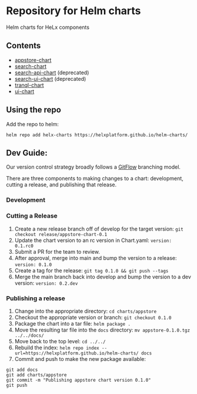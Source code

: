 # Repository for Helm charts

Helm charts for HeLx components

## Contents

* [appstore-chart](https://github.com/helxplatform/appstore-chart)
* [search-chart](https://github.com/helxplatform/search-chart)
* [search-api-chart](https://github.com/helx-charts/search-api-chart) (deprecated)
* [search-ui-chart](https://github.com/helx-charts/search-ui-chart) (deprecated)
* [tranql-chart](https://github.com/helxplatform/tranql-chart)
* [ui-chart](https://github.com/helxplatform/ui-chart)

## Using the repo

Add the repo to helm:

```
helm repo add helx-charts https://helxplatform.github.io/helm-charts/
```

## Dev Guide:
Our version control strategy broadly follows a [GitFlow](https://nvie.com/posts/a-successful-git-branching-model/) branching model. 

There are three components to making changes to a chart: development, cutting a release, and publishing that release.

###  Development

### Cutting a Release

1. Create a new release branch off of develop for the target version: `git checkout release/appstore-chart-0.1`
2. Update the chart version to an rc version in Chart.yaml: `version: 0.1.rc0`
3. Submit a PR for the team to review. 
4. After approval, merge into main and bump the version to a release: `version: 0.1.0`
5. Create a tag for the release: `git tag 0.1.0 && git push --tags`
6. Merge the main branch back into develop and bump the version to a dev version: `version: 0.2.dev`

### Publishing a release

1. Change into the appropriate directory: `cd charts/appstore`
2. Checkout the appropriate version or branch: `git checkout 0.1.0` 
3. Package the chart into a tar file: `helm package .`
4. Move the resulting tar file into the `docs` directory: `mv appstore-0.1.0.tgz ../../docs/`
5. Move back to the top level: `cd ../../`
6. Rebuild the index: `helm repo index --url=https://helxplatform.github.io/helm-charts/ docs`
7. Commit and push to make the new package available: 
 ```
git add docs
git add charts/appstore
git commit -m "Publishing appstore chart version 0.1.0"
git push
```